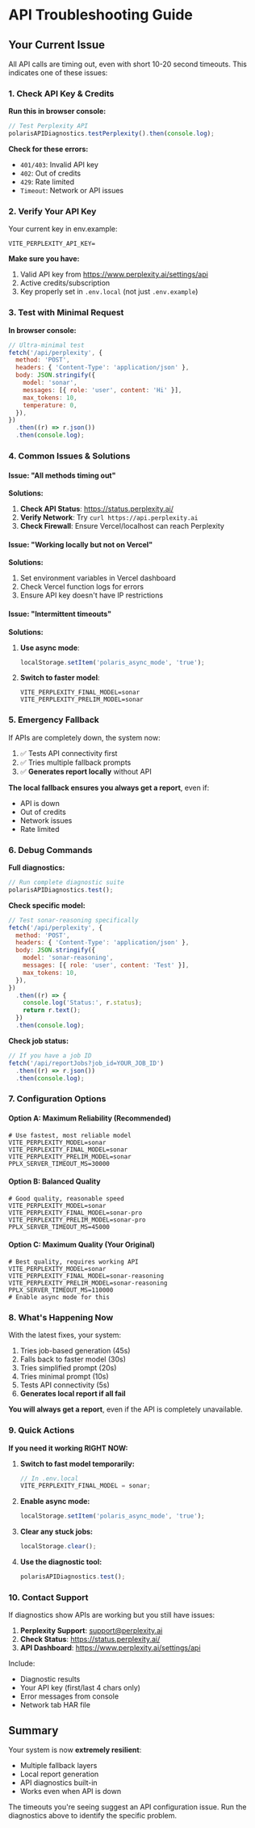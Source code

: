 # API Troubleshooting Guide

## Your Current Issue

All API calls are timing out, even with short 10-20 second timeouts. This indicates one of these issues:

### 1. Check API Key & Credits

**Run this in browser console:**

```javascript
// Test Perplexity API
polarisAPIDiagnostics.testPerplexity().then(console.log);
```

**Check for these errors:**

- `401/403`: Invalid API key
- `402`: Out of credits
- `429`: Rate limited
- `Timeout`: Network or API issues

### 2. Verify Your API Key

Your current key in env.example:

```env
VITE_PERPLEXITY_API_KEY=
```

**Make sure you have:**

1. Valid API key from https://www.perplexity.ai/settings/api
2. Active credits/subscription
3. Key properly set in `.env.local` (not just `.env.example`)

### 3. Test with Minimal Request

**In browser console:**

```javascript
// Ultra-minimal test
fetch('/api/perplexity', {
  method: 'POST',
  headers: { 'Content-Type': 'application/json' },
  body: JSON.stringify({
    model: 'sonar',
    messages: [{ role: 'user', content: 'Hi' }],
    max_tokens: 10,
    temperature: 0,
  }),
})
  .then((r) => r.json())
  .then(console.log);
```

### 4. Common Issues & Solutions

#### Issue: "All methods timing out"

**Solutions:**

1. **Check API Status**: https://status.perplexity.ai/
2. **Verify Network**: Try `curl https://api.perplexity.ai`
3. **Check Firewall**: Ensure Vercel/localhost can reach Perplexity

#### Issue: "Working locally but not on Vercel"

**Solutions:**

1. Set environment variables in Vercel dashboard
2. Check Vercel function logs for errors
3. Ensure API key doesn't have IP restrictions

#### Issue: "Intermittent timeouts"

**Solutions:**

1. **Use async mode**:
   ```javascript
   localStorage.setItem('polaris_async_mode', 'true');
   ```
2. **Switch to faster model**:
   ```env
   VITE_PERPLEXITY_FINAL_MODEL=sonar
   VITE_PERPLEXITY_PRELIM_MODEL=sonar
   ```

### 5. Emergency Fallback

If APIs are completely down, the system now:

1. ✅ Tests API connectivity first
2. ✅ Tries multiple fallback prompts
3. ✅ **Generates report locally** without API

**The local fallback ensures you always get a report**, even if:

- API is down
- Out of credits
- Network issues
- Rate limited

### 6. Debug Commands

**Full diagnostics:**

```javascript
// Run complete diagnostic suite
polarisAPIDiagnostics.test();
```

**Check specific model:**

```javascript
// Test sonar-reasoning specifically
fetch('/api/perplexity', {
  method: 'POST',
  headers: { 'Content-Type': 'application/json' },
  body: JSON.stringify({
    model: 'sonar-reasoning',
    messages: [{ role: 'user', content: 'Test' }],
    max_tokens: 10,
  }),
})
  .then((r) => {
    console.log('Status:', r.status);
    return r.text();
  })
  .then(console.log);
```

**Check job status:**

```javascript
// If you have a job ID
fetch('/api/reportJobs?job_id=YOUR_JOB_ID')
  .then((r) => r.json())
  .then(console.log);
```

### 7. Configuration Options

#### Option A: Maximum Reliability (Recommended)

```env
# Use fastest, most reliable model
VITE_PERPLEXITY_MODEL=sonar
VITE_PERPLEXITY_FINAL_MODEL=sonar
VITE_PERPLEXITY_PRELIM_MODEL=sonar
PPLX_SERVER_TIMEOUT_MS=30000
```

#### Option B: Balanced Quality

```env
# Good quality, reasonable speed
VITE_PERPLEXITY_MODEL=sonar
VITE_PERPLEXITY_FINAL_MODEL=sonar-pro
VITE_PERPLEXITY_PRELIM_MODEL=sonar-pro
PPLX_SERVER_TIMEOUT_MS=45000
```

#### Option C: Maximum Quality (Your Original)

```env
# Best quality, requires working API
VITE_PERPLEXITY_MODEL=sonar
VITE_PERPLEXITY_FINAL_MODEL=sonar-reasoning
VITE_PERPLEXITY_PRELIM_MODEL=sonar-reasoning
PPLX_SERVER_TIMEOUT_MS=110000
# Enable async mode for this
```

### 8. What's Happening Now

With the latest fixes, your system:

1. Tries job-based generation (45s)
2. Falls back to faster model (30s)
3. Tries simplified prompt (20s)
4. Tries minimal prompt (10s)
5. Tests API connectivity (5s)
6. **Generates local report if all fail**

**You will always get a report**, even if the API is completely unavailable.

### 9. Quick Actions

**If you need it working RIGHT NOW:**

1. **Switch to fast model temporarily:**

   ```javascript
   // In .env.local
   VITE_PERPLEXITY_FINAL_MODEL = sonar;
   ```

2. **Enable async mode:**

   ```javascript
   localStorage.setItem('polaris_async_mode', 'true');
   ```

3. **Clear any stuck jobs:**

   ```javascript
   localStorage.clear();
   ```

4. **Use the diagnostic tool:**
   ```javascript
   polarisAPIDiagnostics.test();
   ```

### 10. Contact Support

If diagnostics show APIs are working but you still have issues:

1. **Perplexity Support**: support@perplexity.ai
2. **Check Status**: https://status.perplexity.ai/
3. **API Dashboard**: https://www.perplexity.ai/settings/api

Include:

- Diagnostic results
- Your API key (first/last 4 chars only)
- Error messages from console
- Network tab HAR file

## Summary

Your system is now **extremely resilient**:

- Multiple fallback layers
- Local report generation
- API diagnostics built-in
- Works even when API is down

The timeouts you're seeing suggest an API configuration issue. Run the diagnostics above to identify the specific problem.
